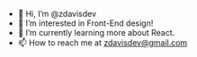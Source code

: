 - 👋 Hi, I’m @zdavisdev
- 👀 I’m interested in Front-End design!
- 🌱 I’m currently learning more about React.
- 📫 How to reach me at zdavisdev@gmail.com

